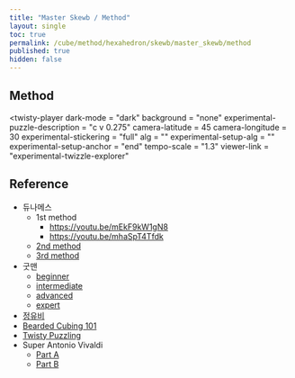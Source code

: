 ```yaml
---
title: "Master Skewb / Method"
layout: single
toc: true
permalink: /cube/method/hexahedron/skewb/master_skewb/method
published: true
hidden: false
---
```


<head>
  <base target="_blank">
  <link
    rel   = "stylesheet"
    type  = "text/css"
    href  = "/assets/css/twisty/Hexahedron/Master_Skewb.css"
  >
  <script
    src   = "https://cdn.cubing.net/js/cubing/twisty"
    type  = "module"
    defer
  ></script>
</head>



## Method

<twisty-player
  dark-mode                       = "dark"
  background                      = "none"
  experimental-puzzle-description = "c v 0.275"
  camera-latitude                 = 45
  camera-longitude                = 30
  experimental-stickering         = "full"
  alg                             = ""
  experimental-setup-alg          = ""
  experimental-setup-anchor       = "end"
  tempo-scale                     = "1.3"
  viewer-link                     = "experimental-twizzle-explorer"
></twisty-player>



## Reference

- 듀나메스
  - 1st method
    - <https://youtu.be/mEkF9kW1gN8>
    - <https://youtu.be/mhaSpT4Tfdk>
  - [2nd method](https://youtu.be/8-I1EzFtX08)
  - [3rd method](https://youtu.be/ycR-WmXJCG0)
- 굿맨
  - [beginner](https://youtu.be/hXcXt_KVvwg)
  - [intermediate](https://youtu.be/e5BqiNnKWp4)
  - [advanced](https://youtu.be/HhfVdfthMb4)
  - [expert](https://youtu.be/dNyAtURRjiQ)
- [정유비](https://youtu.be/4pz60TlYRkA)
- [Bearded Cubing 101](https://youtu.be/Jiuf7zQyPYI)
- [Twisty Puzzling](https://youtu.be/HietZih4KIw)
- Super Antonio Vivaldi
  - [Part A](https://youtu.be/tqXRF3IfcDw)
  - [Part B](https://youtu.be/SxaFSm0hcR8)